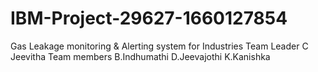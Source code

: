 # IBM-Project-29627-1660127854
Gas Leakage monitoring &amp; Alerting system for Industries
Team Leader 
C Jeevitha
Team members
B.Indhumathi
D.Jeevajothi
K.Kanishka

